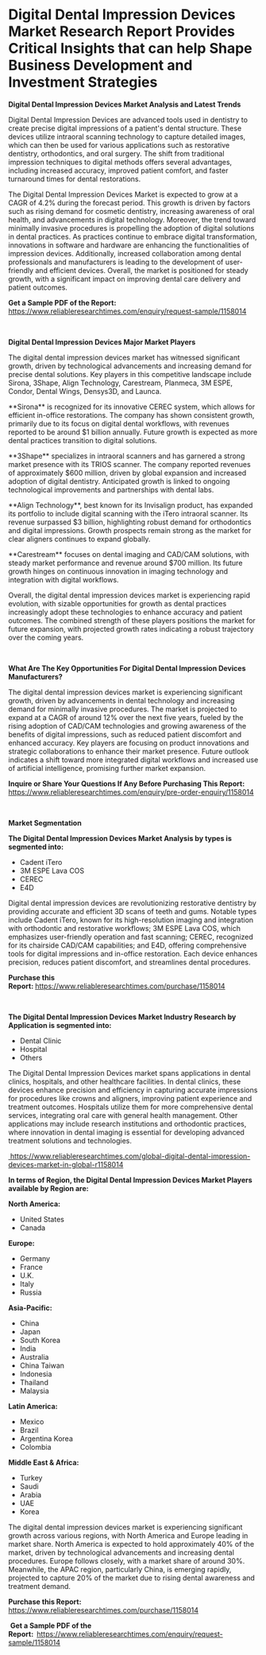 <p><h1>Digital Dental Impression Devices Market Research Report Provides Critical Insights that can help Shape Business Development and Investment Strategies</h1></p><p><strong>Digital Dental Impression Devices Market Analysis and Latest Trends</strong></p>
<p><p>Digital Dental Impression Devices are advanced tools used in dentistry to create precise digital impressions of a patient's dental structure. These devices utilize intraoral scanning technology to capture detailed images, which can then be used for various applications such as restorative dentistry, orthodontics, and oral surgery. The shift from traditional impression techniques to digital methods offers several advantages, including increased accuracy, improved patient comfort, and faster turnaround times for dental restorations.</p><p>The Digital Dental Impression Devices Market is expected to grow at a CAGR of 4.2% during the forecast period. This growth is driven by factors such as rising demand for cosmetic dentistry, increasing awareness of oral health, and advancements in digital technology. Moreover, the trend toward minimally invasive procedures is propelling the adoption of digital solutions in dental practices. As practices continue to embrace digital transformation, innovations in software and hardware are enhancing the functionalities of impression devices. Additionally, increased collaboration among dental professionals and manufacturers is leading to the development of user-friendly and efficient devices. Overall, the market is positioned for steady growth, with a significant impact on improving dental care delivery and patient outcomes.</p></p>
<p><strong>Get a Sample PDF of the Report:&nbsp;</strong> <a href="https://www.reliableresearchtimes.com/enquiry/request-sample/1158014?utm_campaign=3316&utm_medium=2&utm_source=Github&utm_content=ia&utm_term=14042025&utm_id=digital-dental-impression-devices">https://www.reliableresearchtimes.com/enquiry/request-sample/1158014</a></p>
<p>&nbsp;</p>
<p><strong>Digital Dental Impression Devices Major Market Players</strong></p>
<p><p>The digital dental impression devices market has witnessed significant growth, driven by technological advancements and increasing demand for precise dental solutions. Key players in this competitive landscape include Sirona, 3Shape, Align Technology, Carestream, Planmeca, 3M ESPE, Condor, Dental Wings, Densys3D, and Launca.</p><p>**Sirona** is recognized for its innovative CEREC system, which allows for efficient in-office restorations. The company has shown consistent growth, primarily due to its focus on digital dental workflows, with revenues reported to be around $1 billion annually. Future growth is expected as more dental practices transition to digital solutions.</p><p>**3Shape** specializes in intraoral scanners and has garnered a strong market presence with its TRIOS scanner. The company reported revenues of approximately $600 million, driven by global expansion and increased adoption of digital dentistry. Anticipated growth is linked to ongoing technological improvements and partnerships with dental labs.</p><p>**Align Technology**, best known for its Invisalign product, has expanded its portfolio to include digital scanning with the iTero intraoral scanner. Its revenue surpassed $3 billion, highlighting robust demand for orthodontics and digital impressions. Growth prospects remain strong as the market for clear aligners continues to expand globally.</p><p>**Carestream** focuses on dental imaging and CAD/CAM solutions, with steady market performance and revenue around $700 million. Its future growth hinges on continuous innovation in imaging technology and integration with digital workflows.</p><p>Overall, the digital dental impression devices market is experiencing rapid evolution, with sizable opportunities for growth as dental practices increasingly adopt these technologies to enhance accuracy and patient outcomes. The combined strength of these players positions the market for future expansion, with projected growth rates indicating a robust trajectory over the coming years.</p></p>
<p>&nbsp;</p>
<p><strong>What Are The Key Opportunities For Digital Dental Impression Devices Manufacturers?</strong></p>
<p><p>The digital dental impression devices market is experiencing significant growth, driven by advancements in dental technology and increasing demand for minimally invasive procedures. The market is projected to expand at a CAGR of around 12% over the next five years, fueled by the rising adoption of CAD/CAM technologies and growing awareness of the benefits of digital impressions, such as reduced patient discomfort and enhanced accuracy. Key players are focusing on product innovations and strategic collaborations to enhance their market presence. Future outlook indicates a shift toward more integrated digital workflows and increased use of artificial intelligence, promising further market expansion.</p></p>
<p><strong>Inquire or Share Your Questions If Any Before Purchasing This Report:</strong> <a href="https://www.reliableresearchtimes.com/enquiry/pre-order-enquiry/1158014?utm_campaign=3316&utm_medium=2&utm_source=Github&utm_content=ia&utm_term=14042025&utm_id=digital-dental-impression-devices">https://www.reliableresearchtimes.com/enquiry/pre-order-enquiry/1158014</a></p>
<p>&nbsp;</p>
<p><strong>Market Segmentation</strong></p>
<p><strong>The Digital Dental Impression Devices Market Analysis by types is segmented into:</strong></p>
<p><ul><li>Cadent iTero</li><li>3M ESPE Lava COS</li><li>CEREC</li><li>E4D</li></ul></p>
<p><p>Digital dental impression devices are revolutionizing restorative dentistry by providing accurate and efficient 3D scans of teeth and gums. Notable types include Cadent iTero, known for its high-resolution imaging and integration with orthodontic and restorative workflows; 3M ESPE Lava COS, which emphasizes user-friendly operation and fast scanning; CEREC, recognized for its chairside CAD/CAM capabilities; and E4D, offering comprehensive tools for digital impressions and in-office restoration. Each device enhances precision, reduces patient discomfort, and streamlines dental procedures.</p></p>
<p><strong>Purchase this Report:&nbsp;</strong><a href="https://www.reliableresearchtimes.com/purchase/1158014?utm_campaign=3316&utm_medium=2&utm_source=Github&utm_content=ia&utm_term=14042025&utm_id=digital-dental-impression-devices">https://www.reliableresearchtimes.com/purchase/1158014</a></p>
<p>&nbsp;</p>
<p><strong>The Digital Dental Impression Devices Market Industry Research by Application is segmented into:</strong></p>
<p><ul><li>Dental Clinic</li><li>Hospital</li><li>Others</li></ul></p>
<p><p>The Digital Dental Impression Devices market spans applications in dental clinics, hospitals, and other healthcare facilities. In dental clinics, these devices enhance precision and efficiency in capturing accurate impressions for procedures like crowns and aligners, improving patient experience and treatment outcomes. Hospitals utilize them for more comprehensive dental services, integrating oral care with general health management. Other applications may include research institutions and orthodontic practices, where innovation in dental imaging is essential for developing advanced treatment solutions and technologies.</p></p>
<p><a href="https://www.reliableresearchtimes.com/global-digital-dental-impression-devices-market-in-global-r1158014?utm_campaign=3316&utm_medium=2&utm_source=Github&utm_content=ia&utm_term=14042025&utm_id=digital-dental-impression-devices">&nbsp;https://www.reliableresearchtimes.com/global-digital-dental-impression-devices-market-in-global-r1158014</a></p>
<p><strong>In terms of Region, the Digital Dental Impression Devices Market Players available by Region are:</strong></p>
<p>
    <p> <strong> North America: </strong>
        <ul>
            <li>United States</li>
            <li>Canada</li>
        </ul>
        </p> 
    <p> <strong> Europe: </strong>
        <ul>
            <li>Germany</li>
            <li>France</li>
            <li>U.K.</li>
            <li>Italy</li>
            <li>Russia</li>
        </ul>
        </p> 
    <p> <strong> Asia-Pacific: </strong>
        <ul>
            <li>China</li>
            <li>Japan</li>
            <li>South Korea</li>
            <li>India</li>
            <li>Australia</li>
            <li>China Taiwan</li>
            <li>Indonesia</li>
            <li>Thailand</li>
            <li>Malaysia</li>
        </ul>
        </p> 
    <p> <strong> Latin America: </strong>
        <ul>
            <li>Mexico</li>
            <li>Brazil</li>
            <li>Argentina Korea</li>
            <li>Colombia</li>
        </ul>
        </p> 
    <p> <strong> Middle East & Africa: </strong>
        <ul>
            <li>Turkey</li>
            <li>Saudi</li>
            <li>Arabia</li>
            <li>UAE</li>
            <li>Korea</li>
        </ul>
    </p>
    </p>
<p><p>The digital dental impression devices market is experiencing significant growth across various regions, with North America and Europe leading in market share. North America is expected to hold approximately 40% of the market, driven by technological advancements and increasing dental procedures. Europe follows closely, with a market share of around 30%. Meanwhile, the APAC region, particularly China, is emerging rapidly, projected to capture 20% of the market due to rising dental awareness and treatment demand.</p></p>
<p><strong>Purchase this Report: </strong><a href="https://www.reliableresearchtimes.com/purchase/1158014?utm_campaign=3316&utm_medium=2&utm_source=Github&utm_content=ia&utm_term=14042025&utm_id=digital-dental-impression-devices">https://www.reliableresearchtimes.com/purchase/1158014</a></p>
<p>&nbsp;<strong>Get a Sample PDF of the Report:&nbsp;&nbsp;</strong><a href="https://www.reliableresearchtimes.com/enquiry/request-sample/1158014?utm_campaign=3316&utm_medium=2&utm_source=Github&utm_content=ia&utm_term=14042025&utm_id=digital-dental-impression-devices">https://www.reliableresearchtimes.com/enquiry/request-sample/1158014</a></p>
<p><strong></strong></p>
<p><p></p><p></p><p></p></p>